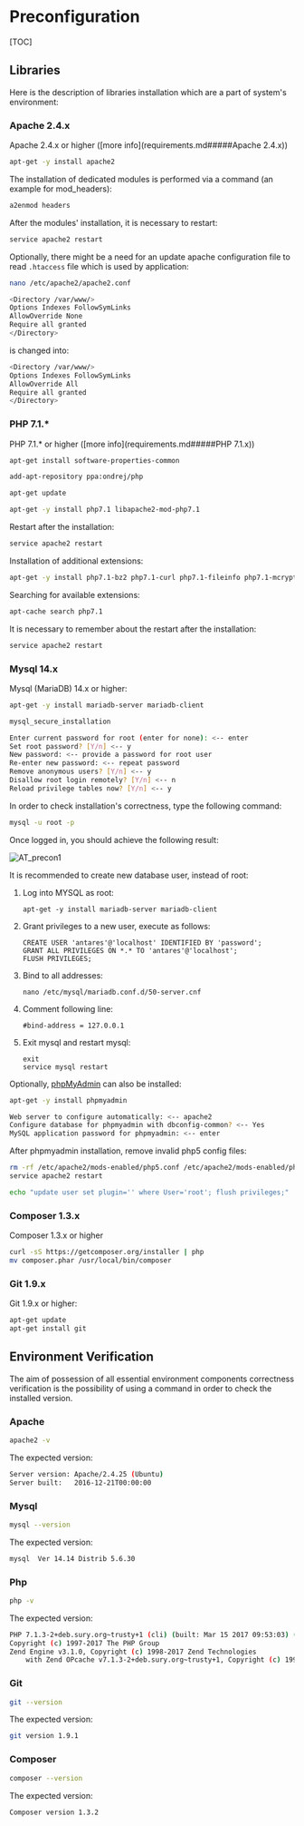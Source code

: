 # Preconfiguration  

[TOC]

## Libraries  

Here is the description of libraries installation which are a part of system's environment:

### Apache 2.4.x

Apache 2.4.x or higher ([more info](requirements.md#####Apache 2.4.x))    
    

```bash
apt-get -y install apache2
```

The installation of dedicated modules is performed via a command (an example for mod_headers):
```bash
a2enmod headers
```
After the modules' installation, it is necessary to restart:
    
```bash
service apache2 restart
```
   
Optionally, there might be a need for an update apache configuration file to read `.htaccess` file which is used by application:
```bash
nano /etc/apache2/apache2.conf
```
```bash
<Directory /var/www/> 
Options Indexes FollowSymLinks  
AllowOverride None
Require all granted
</Directory>
```

is changed into:
```bash
<Directory /var/www/> 
Options Indexes FollowSymLinks
AllowOverride All
Require all granted
</Directory>
```

### PHP 7.1.*   
PHP 7.1.* or higher ([more info](requirements.md#####PHP 7.1.x))
```bash
apt-get install software-properties-common
```
```bash
add-apt-repository ppa:ondrej/php
```
```bash
apt-get update
```
```bash
apt-get -y install php7.1 libapache2-mod-php7.1
```
Restart after the installation:
```bash
service apache2 restart
```
Installation of additional extensions:
```bash
apt-get -y install php7.1-bz2 php7.1-curl php7.1-fileinfo php7.1-mcrypt php7.1-gd php7.1-bcmath php7.1-xml php7.1-zip php7.1-pdo php7.1-dom php7.1-tokenizer php7.1-sqlite php7.1-gettext php7.1-mbstring php7.1-mysql
```
Searching for available extensions:
```bash
apt-cache search php7.1
```
It is necessary to remember about the restart after the installation:
```bash
service apache2 restart
```
### Mysql 14.x
Mysql (MariaDB) 14.x or higher:
```bash
apt-get -y install mariadb-server mariadb-client
```

```bash
mysql_secure_installation
```

```bash
Enter current password for root (enter for none): <-- enter
Set root password? [Y/n] <-- y
New password: <-- provide a password for root user
Re-enter new password: <-- repeat password
Remove anonymous users? [Y/n] <-- y
Disallow root login remotely? [Y/n] <-- n
Reload privilege tables now? [Y/n] <-- y
```

In order to check installation's correctness, type the following command:
```bash
mysql -u root -p
```
Once logged in, you should achieve the following result:
 
  ![AT_precon1](https://raw.githubusercontent.com/antaresproject/docs/master/docs/img/docs/installation/preconfiguration/AT_precon1.PNG)
  
It is recommended to create new database user, instead of root:

 1. Log into MYSQL as root:    
    <pre class="codehilite language-bash code-toolbar"><code class=" language-bash"><span class="token function">apt-get</span> -y <span class="token function">install</span> mariadb-server mariadb-client</code></pre>
 2. Grant privileges to a new user, execute as follows:
    <pre class="codehilite language-bash code-toolbar"><code class=" language-bash">CREATE USER <span class="token string">'antares'</span>@<span class="token string">'localhost'</span> IDENTIFIED BY <span class="token string">'password'</span><span class="token punctuation">;</span>
    GRANT ALL PRIVILEGES ON *.* TO <span class="token string">'antares'</span>@<span class="token string">'localhost'</span><span class="token punctuation">;</span>
    FLUSH PRIVILEGES<span class="token punctuation">;</span></code></pre>
 3. Bind to all addresses:
    <pre class="codehilite language-bash code-toolbar"><code class=" language-bash"><span class="token function">nano</span> /etc/mysql/mariadb.conf.d/50-server.cnf</code></pre>
 4. Comment following line:
    <pre class="codehilite language-bash code-toolbar"><code class=" language-bash"><span class="token comment" spellcheck="true">#bind-address = 127.0.0.1</span></code></pre>
 5. Exit mysql and restart mysql:
    <pre class="codehilite language-bash code-toolbar"><code class="language-bash hljs"><span class="token keyword keyword-exit"><span class="hljs-built_in">exit</span></span>
    <span class="token function">service</span> mysql restart</code></pre>

Optionally, [phpMyAdmin](https://www.phpmyadmin.net/) can also be installed:
  
```bash
apt-get -y install phpmyadmin
```
  
```bash
Web server to configure automatically: <-- apache2
Configure database for phpmyadmin with dbconfig-common? <-- Yes
MySQL application password for phpmyadmin: <-- enter
```

After phpmyadmin installation, remove invalid php5 config files:
```bash
rm -rf /etc/apache2/mods-enabled/php5.conf /etc/apache2/mods-enabled/php5.load
service apache2 restart
```      
```bash
echo "update user set plugin='' where User='root'; flush privileges;" | mysql -u root -p mysql
```
  
### Composer 1.3.x
Composer 1.3.x or higher
```bash
curl -sS https://getcomposer.org/installer | php 
mv composer.phar /usr/local/bin/composer
```
### Git 1.9.x
Git 1.9.x or higher:
```bash
apt-get update
apt-get install git
```    
  
## Environment Verification  
  
The aim of possession of all essential environment components correctness verification is the possibility of using a command in order to check the installed version.
  
### Apache
```bash  
apache2 -v
```
  
The expected version:
  
```bash
Server version: Apache/2.4.25 (Ubuntu)
Server built:   2016-12-21T00:00:00
```  
### Mysql  
```bash
mysql --version
```
      
The expected version:
  
```bash
mysql  Ver 14.14 Distrib 5.6.30
``` 

### Php
  
```bash
php -v
```
  
The expected version:
  
```bash
PHP 7.1.3-2+deb.sury.org~trusty+1 (cli) (built: Mar 15 2017 09:53:03) ( NTS )
Copyright (c) 1997-2017 The PHP Group
Zend Engine v3.1.0, Copyright (c) 1998-2017 Zend Technologies
    with Zend OPcache v7.1.3-2+deb.sury.org~trusty+1, Copyright (c) 1999-2017, by Zend Technologies
```
  
### Git
```bash  
git --version
```

The expected version:
  
```bash
git version 1.9.1
```
  
### Composer
  
```bash
composer --version
```

The expected version:
  
```bash
Composer version 1.3.2
```
